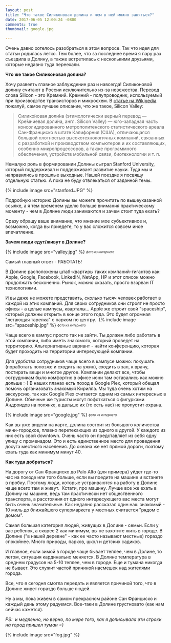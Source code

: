 ```yaml
---
layout: post
title: "Что такое Силиконовая долина и чем в ней можно заняться?"
date: 2017-06-05 12:00:24 -0800
comments: true
thumbnail: google.jpg

---
```


Очень давно хотелось разобраться в этом вопросе. Так что идея для статьи родилась легко. Тем более, что за последнее время я пару раз  съездила в Долину, а также встретилась с несколькими друзьями, которые недавно туда переехали. 
<!--separate-->

**Что же такое Силиконовая долина?**

Хочу развеять главное заблуждение раз и навсегда! Силиконовой долину считают в России исключительно из-за невежества. Перевод слова Silicon - это Кремний. Кремний - полупроводник, используемый при производстве транзисторов и микросхем. В <a href="https://ru.wikipedia.org/wiki/%D0%A1%D0%B8%D0%BB%D0%B8%D0%BA%D0%BE%D0%BD%D0%BE%D0%B2%D0%B0%D1%8F_%D0%B4%D0%BE%D0%BB%D0%B8%D0%BD%D0%B0" target="_blank">статье на Wikipedia</a> пожалуй, самое лучшее описание, что же такое, Silicon Valley:


>Силико́новая доли́на (этимологически верный перевод — Кре́мниевая доли́на, англ. Silicon Valley) — юго-западная часть консолидированного метрополитенского статистического ареала Сан-Франциско в штате Калифорния (США), отличающаяся большой плотностью высокотехнологичных компаний, связанных с разработкой и производством компьютеров и их составляющих, особенно микропроцессоров, а также программного обеспечения, устройств мобильной связи, биотехнологии и т. п.

Немалую роль в формировании Долины сыграл Stanford University, который поддерживал и поддерживает развитие науки. Туда мы и направились в прошлые выходные. Нашей поездке я посвящу отдельную статью. А пока не буду отвлекаться от заданной темы.

{% include image src="stanford.JPG" %}

Подробную историю Долины вы можете прочитать по вышеуказанной ссылке, а я тем временем уделю больше внимания практическому моменту - чем в Долине люди занимаются и зачем стоит туда ехать?

Сразу обращу ваше внимание, что мнение мое субъективное и, возможно, когда вы приедете, то у вас сложится совсем иное впечатление. 

**Зачем люди едут/живут в Долине?**

{% include image src="valley.jpg" %}
<sub> <sup>*фото из интернета*

Самый главный ответ - РАБОТАТЬ! 

В Долине расположены штаб-квартиры таких компаний-гигантов как: Apple, Google, Facebook, LinkedIN, NetApp, HP и этот список можно продолжать бесконечно. Рынок, можно сказать, просто взорван IT технологиями. 

И вы даже не можете представить, сколько тысяч человек работает в каждой из этих компаний. Для своих сотрудников они строят не просто офисы - а целые кампусы, кварталы... Apple же строит свой "spaceship", который должны открыть в конце этого года. Это будет огромная "летающая тарелка" с парком по центру. 
{% include image src="spaceship.jpg" %}
<sub> <sup>*фото из интернета*

Чаще всего в кампус просто так не зайти. Ты должен либо работать в этой компании, либо иметь знакомого, который проведет на территорию. Альтернативные вариант - найти конференцию, которая будет проходить на территории интересующей компании. 

Для удобства сотрудников чаще всего в кампусе можно: покушать (поработать попозже и сходить на ужин), сходить в зал, к врачу, постирать вещи и многое другое. Компании делают все, чтобы сотрудникам было комфортно в офисе иони там оставались как можно дольше :-)
В наших планах есть поход в Google Plex, который обещал помочь организовать знакомый Кирилла. Мы туда очень хотим на экскурсию, так как Google Plex считается одним из самых интересных в Долине. Обычные же туристы могут пофоткаться с фигурками Андроидов на полянке, а дальше их (то есть нас) не пропустит охрана.

{% include image src="google.jpg" %}
<sub> <sup>*фото из интернета*

Как вы уже видели на карте, долина состоит из большого количества мини-городков, плавно перетекающих из одного в другой. У каждого из них есть свой downtown. Очень часто он представляет из себя одну улицу с променадом. Это и есть единственное место для проведения досуга местного населения. До океана же нет прямой дороги, поэтому ехать туда как минимум минут 40.

**Как туда добраться?**

На дорогу от Сан Франциско до Palo Alto (для примера) уйдет где-то час на поезде или того больше, если вы поедите на машине и встанете в пробку. Поэтому люди, которые устраиваются на работу в Долине чаще всего там и живут. 
Кстати, про машину. Лучше все же ехать в Долину на машине, ведь там практически нет общественного транспорта, а расстояния от одного интересующего вас места могут быть очень значительные. Как недавно рассказал один наш знакомый - 10 миль до ближайшего супермаркета у местных считается "рядом с домом".

Самая большая категория людей, живущих в Долине - семьи. Если у вас ребенок, а скорее 2 как минимум, вы не захотите жить в городе. В Долине ("в нашей деревне" - как ее часто называют местные) гораздо спокойнее. Много природы, парков, школ и детских садиков. 

И главное, если зимой в городе чаще бывает теплее, чем в Долине, то летом, ситуация кардинально меняется. В Долине температура в среднем градусов на 5-10 теплее, чем в городе. Еще и тумана никогда не бывает. Это служит частой причиной насмешек над жителями города.

Все, что я сегодня смогла передать и является причиной того, что в Долине живет гораздо больше людей. 


Ну а мы, пока живем в самом прекрасном районе Сан Франциско и каждый день этому радуемся. Все-таки в Долине грустновато (как нам сейчас кажется). 

*PS:  и медленно, но верно, по мере того, как я дописывала эти строки на город пришел туман =)*

{% include image src="fog.jpg" %}










